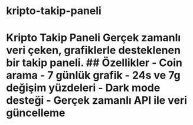 # kripto-takip-paneli
# Kripto Takip Paneli  Gerçek zamanlı veri çeken, grafiklerle desteklenen bir takip paneli.  ##  Özellikler - Coin arama - 7 günlük grafik - 24s ve 7g değişim yüzdeleri - Dark mode desteği - Gerçek zamanlı API ile veri güncelleme
